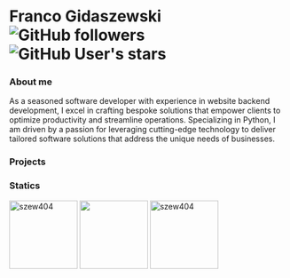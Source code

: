 # Franco Gidaszewski &nbsp; <img src="https://komarev.com/ghpvc/?username=szew404" alt="" /> ![GitHub followers](https://img.shields.io/github/followers/szew404) ![GitHub User's stars](https://img.shields.io/github/stars/szew404)

### About me
As a seasoned software developer with experience in website backend development, I excel in crafting bespoke solutions that empower clients to optimize productivity and streamline operations. Specializing in Python, I am driven by a passion for leveraging cutting-edge technology to deliver tailored software solutions that address the unique needs of businesses.

### Projects


### Statics
<p align="left">
 <img src="https://github-readme-stats.vercel.app/api/top-langs/?username=szew404&theme=vue-dark&show_icons=true&hide_border=true&layout=compact" alt="szew404" height="123" />
 <img src="https://github-readme-stats.vercel.app/api?username=szew404&show_icons=true&theme=vue-dark&hide_border=true" height="123" />
 <img src="https://github-readme-streak-stats.herokuapp.com/?user=szew404&theme=vue-dark&hide_border=true" alt="szew404" height="123" />
</p>
